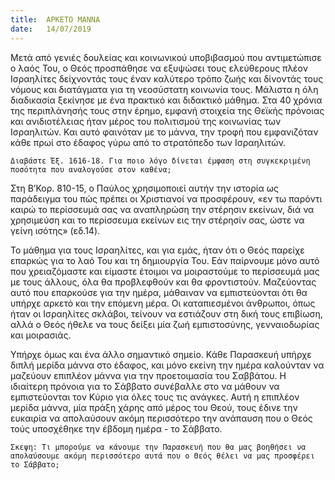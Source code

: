 ```yaml
---
title:  ΑΡΚΕΤΟ ΜΑΝΝΑ
date:   14/07/2019
---
```


Μετά από γενιές δουλείας και κοινωνικού υποβιβασμού που αντιμετώπισε ο λαός Του, ο Θεός προσπάθησε να εξυψώσει τους ελεύθερους πλέον Ισραηλίτες δείχνοντάς τους έναν καλύτερο τρόπο ζωής και δίνοντάς τους νόμους και διατάγματα για τη νεοσύστατη κοινωνία τους. Μάλιστα η όλη διαδικασία ξεκίνησε με ένα πρακτικό και διδακτικό μάθημα. Στα 40 χρόνια της περιπλάνησής τους στην έρημο, εμφανή στοιχεία της Θεϊκής πρόνοιας και ανιδιοτέλειας ήταν μέρος του πολιτισμού της κοινωνίας των Ισραηλιτών. Και αυτό φαινόταν με το μάννα, την τροφή που εμφανιζόταν κάθε πρωί στο έδαφος γύρω από το στρατόπεδο των Ισραηλιτών. 

`Διαβάστε Έξ. 1616-18. Για ποιο λόγο δίνεται έμφαση στη συγκεκριμένη ποσότητα που αναλογούσε στον καθένα;`

Στη Β’Κορ. 810-15, ο Παύλος χρησιμοποιεί αυτήν την ιστορία ως παράδειγμα του πώς πρέπει οι Χριστιανοί να προσφέρουν, «εν τω παρόντι καιρώ το περίσσευμά σας να αναπληρώση την στέρησιν εκείνων, διά να χρησιμεύση και το περίσσευμα εκείνων εις την στέρησίν σας, ώστε να γείνη ισότης» (εδ.14). 

Το μάθημα για τους Ισραηλίτες, και για εμάς, ήταν ότι ο Θεός παρείχε επαρκώς για το λαό Του και τη δημιουργία Του. Εάν παίρνουμε μόνο αυτό που χρειαζόμαστε και είμαστε έτοιμοι να μοιραστούμε το περίσσευμά μας με τους άλλους, όλα θα προβλεφθούν και θα φροντιστούν. Μαζεύοντας αυτό που επαρκούσε για την ημέρα, μάθαιναν να εμπιστεύονται ότι θα υπήρχε αρκετό και την επόμενη μέρα. Οι καταπιεσμένοι άνθρωποι, όπως ήταν οι Ισραηλίτες σκλάβοι, τείνουν να εστιάζουν στη δική τους επιβίωση, αλλά ο Θεός ήθελε να τους δείξει μία ζωή εμπιστοσύνης, γενναιοδωρίας και μοιρασιάς. 

Υπήρχε όμως και ένα άλλο σημαντικό σημείο. Κάθε Παρασκευή υπήρχε διπλή μερίδα μάννα στο έδαφος, και μόνο εκείνη την ημέρα καλούνταν να μαζεύουν επιπλέον μάννα για την προετοιμασία του Σαββάτου. Η ιδιαίτερη πρόνοια για το Σάββατο συνέβαλλε στο να μάθουν να εμπιστεύονται τον Κύριο για όλες τους τις ανάγκες. Αυτή η επιπλέον μερίδα μάννα, μία πράξη χάρης από μέρος του Θεού, τους έδινε την ευκαιρία να απολαύσουν ακόμη περισσότερο την ανάπαυση που ο Θεός τούς υποσχέθηκε την έβδομη ημέρα - το Σάββατο. 

`Σκεψη: Τι μπορούμε να κάνουμε την Παρασκευή που θα μας βοηθήσει να απολαύσουμε ακόμη περισσότερο αυτά που ο Θεός θέλει να μας προσφέρει το Σάββατο;`